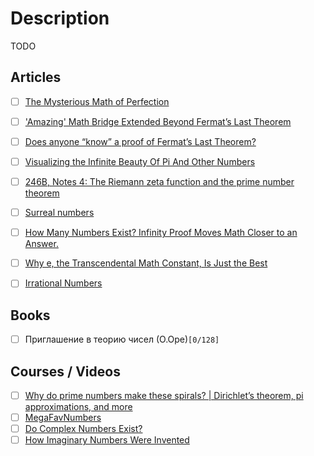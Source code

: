 # Description

TODO


## Articles

- [ ] [The Mysterious Math of Perfection](https://www.quantamagazine.org/the-mysterious-math-of-perfect-numbers-20210315/)
- [ ] ['Amazing' Math Bridge Extended Beyond Fermat’s Last Theorem](https://www.quantamagazine.org/amazing-math-bridge-extended-beyond-fermats-last-theorem-20200406/)
- [ ] [Does anyone “know” a proof of Fermat’s Last Theorem?](https://xenaproject.wordpress.com/2019/09/27/does-anyone-know-a-proof-of-fermats-last-theorem/)
- [ ] [Visualizing the Infinite Beauty Of Pi And Other Numbers](https://www.vice.com/en/article/qkwdbp/visualising-the-infinite-data-of-pie)
- [ ] [246B, Notes 4: The Riemann zeta function and the prime number theorem](https://terrytao.wordpress.com/2021/02/12/246b-notes-4-the-riemann-zeta-function-and-the-prime-number-theorem/)
- [ ] [Surreal numbers](https://ianopolous.peergos.me/maths/surreal)
- [ ] [How Many Numbers Exist? Infinity Proof Moves Math Closer to an Answer.](https://www.quantamagazine.org/how-many-numbers-exist-infinity-proof-moves-math-closer-to-an-answer-20210715/)
- [ ] [Why e, the Transcendental Math Constant, Is Just the Best](https://www.quantamagazine.org/why-eulers-number-is-just-the-best-20211124/)
- [ ] [Irrational Numbers](https://blog.demofox.org/2020/07/26/irrational-numbers/)


## Books

- [ ] Приглашение в теорию чисел  (О.Оре)`[0/128]`


## Courses / Videos

- [ ] [Why do prime numbers make these spirals? | Dirichlet’s theorem, pi approximations, and more](https://youtu.be/EK32jo7i5LQ)
- [ ] [MegaFavNumbers](https://youtube.com/playlist?list=PLar4u0v66vIodqt3KSZPsYyuULD5meoAo)
- [ ] [Do Complex Numbers Exist?](https://youtu.be/ALc8CBYOfkw)
- [ ] [How Imaginary Numbers Were Invented](https://youtu.be/cUzklzVXJwo)
